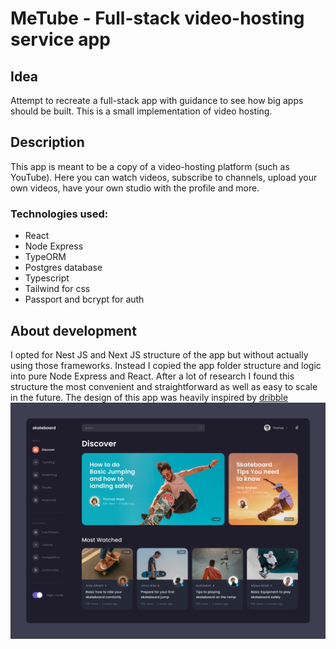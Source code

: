 # MeTube - Full-stack video-hosting service app
## Idea

Attempt to recreate a full-stack app with guidance to see how big apps should be built. This is a small implementation of video hosting.

## Description

This app is meant to be a copy of a video-hosting platform (such as YouTube). Here you can watch videos, subscribe to channels, upload your own videos, have your own studio with the profile and more.

### Technologies used:
* React
* Node Express
* TypeORM
* Postgres database
* Typescript
* Tailwind for css
* Passport and bcrypt for auth
## About development

I opted for Nest JS and Next JS structure of the app but without actually using those frameworks. Instead I copied the app folder structure and logic into pure Node Express and React. After a lot of research I found this structure the most convenient and straightforward as well as easy to scale in the future. The design of this app was heavily inspired by [dribble](https://dribbble.com/shots/14958858--Exploration-Skateboard-Video-Platform)
<img src='./client/src/assets/mockups/designMain.png' />